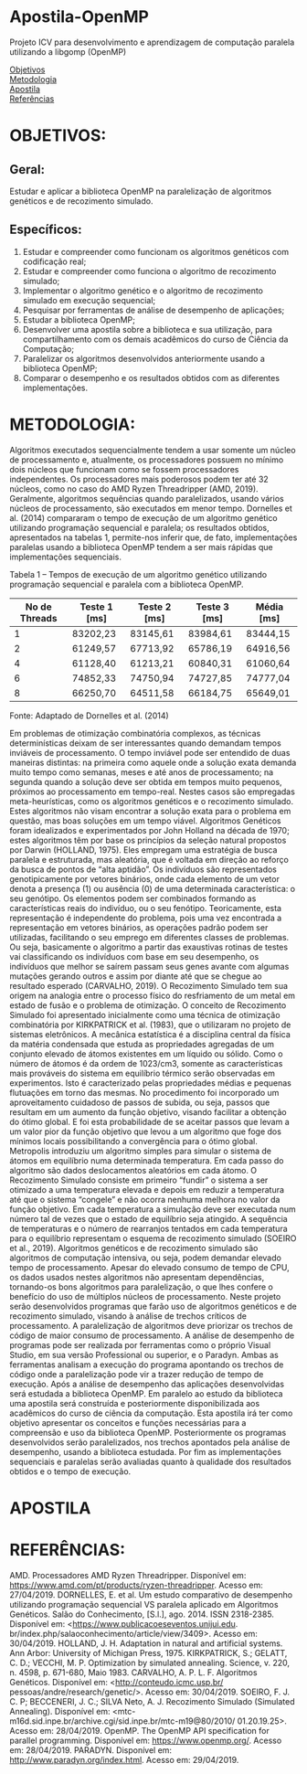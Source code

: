 # Apostila-OpenMP
Projeto ICV para desenvolvimento e aprendizagem de computação paralela utilizando a libgomp (OpenMP)

<a href="#objetivos">Objetivos</a><br>
<a href="#metodologia">Metodologia</a><br>
<a href="#apostila">Apostila</a><br>
<a href="#referencia">Referências</a><br>

<div id="objetivos"></div>

# OBJETIVOS:

## Geral:
  Estudar e aplicar a biblioteca OpenMP na paralelização de algoritmos genéticos e de recozimento simulado.

## Específicos:
  1) Estudar e compreender como funcionam os algoritmos genéticos com codificação real;
  2) Estudar e compreender como funciona o algoritmo de recozimento simulado;
  3) Implementar o algoritmo genético e o algoritmo de recozimento simulado em execução sequencial;
  4) Pesquisar por ferramentas de análise de desempenho de aplicações;
  5) Estudar a biblioteca OpenMP;
  6) Desenvolver uma apostila sobre a biblioteca e sua utilização, para compartilhamento com os demais acadêmicos do curso de Ciência da Computação;
  7) Paralelizar os algoritmos desenvolvidos anteriormente usando a biblioteca OpenMP;
  8) Comparar o desempenho e os resultados obtidos com as diferentes implementações.

<div id="metodologia"></div>

# METODOLOGIA:

  Algoritmos executados sequencialmente tendem a usar somente um núcleo de processamento e, atualmente, os processadores possuem no mínimo dois núcleos que funcionam como se fossem processadores independentes. Os processadores mais poderosos podem ter até 32 núcleos, como no caso do AMD Ryzen Threadripper (AMD, 2019).
  Geralmente, algoritmos sequências quando paralelizados, usando vários núcleos de processamento, são executados em menor tempo. Dornelles et al. (2014) compararam o  tempo de execução de um algoritmo genético utilizando programação sequencial e paralela; os resultados obtidos, apresentados na tabelas 1, permite-nos inferir que, de fato, implementações paralelas usando a biblioteca OpenMP tendem a ser mais rápidas que implementações sequenciais.

Tabela 1 –	Tempos de execução de um algoritmo genético utilizando programação sequencial e paralela com a biblioteca OpenMP.

| No de Threads | Teste 1 [ms] | Teste 2 [ms] | Teste 3 [ms] | Média [ms] |
|---------------|--------------|--------------|--------------|------------|
|1|83202,23|83145,61|83984,61|83444,15|
|2|61249,57|67713,92|65786,19|64916,56|
|4|61128,40|61213,21|60840,31|61060,64|
|6|74852,33|74750,94|74727,85|74777,04|
|8|66250,70|64511,58|66184,75|65649,01|

Fonte: Adaptado de Dornelles et al. (2014)

Em problemas de otimização combinatória complexos, as técnicas determinísticas deixam de ser interessantes quando demandam tempos inviáveis de processamento. O tempo inviável pode ser entendido de duas maneiras distintas: na primeira como aquele onde a solução exata demanda muito tempo como semanas, meses e até anos de processamento; na segunda quando a solução deve ser obtida em tempos muito pequenos, próximos ao processamento em tempo-real.
Nestes casos são empregadas meta-heurísticas, como os algoritmos genéticos e o recozimento simulado. Estes algoritmos não visam encontrar a solução exata para o problema em questão, mas boas soluções em um tempo viável. 
Algoritmos Genéticos foram idealizados e experimentados por John Holland na década de 1970; estes algoritmos têm por base os princípios da seleção natural propostos por Darwin (HOLLAND, 1975). Eles empregam uma estratégia de busca paralela e estruturada, mas aleatória, que é voltada em direção ao reforço da busca de pontos de “alta aptidão”. Os indivíduos são representados genotipicamente por vetores binários, onde cada elemento de um vetor denota a presença (1) ou ausência (0) de uma determinada característica: o seu genótipo. Os elementos podem ser combinados formando as características reais do indivíduo, ou o seu fenótipo. Teoricamente, esta representação é independente do problema, pois uma vez encontrada a representação em vetores binários, as operações padrão podem ser utilizadas, facilitando o seu emprego em diferentes classes de problemas. Ou seja, basicamente o algoritmo a partir das exaustivas rotinas de testes vai classificando os indivíduos com base em seu desempenho, os indivíduos que melhor se saírem passam seus genes avante com algumas mutações gerando outros e assim por diante até que se chegue ao resultado esperado (CARVALHO, 2019).
O Recozimento Simulado tem sua origem na analogia entre o processo físico do resfriamento de um metal em estado de fusão e o problema de otimização. O conceito de Recozimento Simulado foi apresentado inicialmente como uma técnica de otimização combinatória por KIRKPATRICK et al. (1983), que o utilizaram no projeto de sistemas eletrônicos.
A mecânica estatística é a disciplina central da física da matéria condensada que estuda as propriedades agregadas de um conjunto elevado de átomos existentes em um líquido ou sólido. Como o número de átomos é da ordem de 1023/cm3, somente as características mais prováveis do sistema em equilíbrio térmico serão observadas em experimentos. Isto é caracterizado pelas propriedades médias e pequenas flutuações em torno das mesmas. No procedimento foi incorporado um aproveitamento cuidadoso de passos de subida, ou seja, passos que resultam em um aumento da função objetivo, visando facilitar a obtenção do ótimo global. E foi esta probabilidade de se aceitar passos que levam a um valor pior da função objetivo que levou a um algoritmo que foge dos mínimos locais possibilitando a convergência para o ótimo global. Metropolis introduziu um algoritmo simples para simular o sistema de átomos em equilíbrio numa determinada temperatura. Em cada passo do algoritmo são dados deslocamentos aleatórios em cada átomo. O Recozimento Simulado consiste em primeiro “fundir” o sistema a ser otimizado a uma temperatura elevada e depois em reduzir a temperatura até que o sistema “congele” e não ocorra nenhuma melhora no valor da função objetivo. Em cada temperatura a simulação deve ser executada num número tal de vezes que o estado de equilíbrio seja atingido. A sequência de temperaturas e o número de rearranjos tentados em cada temperatura para o equilíbrio representam o esquema de recozimento simulado (SOEIRO et al., 2019).
	Algoritmos genéticos e de recozimento simulado são algoritmos de computação intensiva, ou seja, podem demandar elevado tempo de processamento. Apesar do elevado consumo de tempo de CPU, os dados usados nestes algoritmos não apresentam dependências, tornando-os bons algoritmos para paralelização, o que lhes confere o benefício do uso de múltiplos núcleos de processamento.
Neste projeto serão desenvolvidos programas que farão uso de algoritmos genéticos e de recozimento simulado, visando à análise de trechos críticos de processamento. A paralelização de algoritmos deve priorizar os trechos de código de maior consumo de processamento. A análise de desempenho de programas pode ser realizada por ferramentas como o próprio Visual Studio, em sua versão Professional ou superior, e o Paradyn. Ambas as ferramentas analisam a execução do programa apontando os trechos de código onde a paralelização pode vir a trazer redução de tempo de execução.
Após a análise de desempenho das aplicações desenvolvidas será estudada a biblioteca OpenMP. Em paralelo ao estudo da biblioteca uma apostila será construída e posteriormente disponibilizada aos acadêmicos do curso de ciência da computação. Esta apostila irá ter como objetivo apresentar os conceitos e funções necessárias para a compreensão e uso da biblioteca OpenMP.
Posteriormente os programas desenvolvidos serão paralelizados, nos trechos apontados pela análise de desempenho, usando a biblioteca estudada. Por fim as implementações sequenciais e paralelas serão avaliadas quanto à qualidade dos resultados obtidos e o tempo de execução.


<div id="apostila"></div>

# APOSTILA


<div id="referencia"></div>

# REFERÊNCIAS:

AMD. Processadores AMD Ryzen Threadripper. Disponível em: https://www.amd.com/pt/products/ryzen-threadripper. Acesso em: 27/04/2019.
DORNELLES, E. et al. Um estudo comparativo de desempenho utilizando programação sequencial VS paralela aplicado em Algoritmos Genéticos. Salão do Conhecimento, [S.l.], ago. 2014. ISSN 2318-2385. Disponível em: <https://www.publicacoeseventos.unijui.edu. br/index.php/salaoconhecimento/article/view/3409>. Acesso em: 30/04/2019.
HOLLAND, J. H. Adaptation in natural and artificial systems. Ann Arbor: University of Michigan Press, 1975.
KIRKPATRICK, S.; GELATT, C. D.; VECCHI, M. P. Optimization by simulated annealing. Science, v. 220, n. 4598, p. 671-680, Maio 1983.
CARVALHO, A. P. L. F. Algoritmos Genéticos. Disponível em: <http://conteudo.icmc.usp.br/ pessoas/andre/research/genetic/>. Acesso em: 30/04/2019.
SOEIRO, F. J. C. P; BECCENERI, J. C.; SILVA Neto, A. J. Recozimento Simulado (Simulated Annealing). Disponível em: <mtc-m16d.sid.inpe.br/archive.cgi/sid.inpe.br/mtc-m19@80/2010/ 01.20.19.25>. Acesso em: 28/04/2019.
OpenMP. The OpenMP API specification for parallel programming. Disponível em: <https://www.openmp.org/>. Acesso em: 28/04/2019.
PARADYN. Disponível em: <http://www.paradyn.org/index.html>. Acesso em: 29/04/2019.
